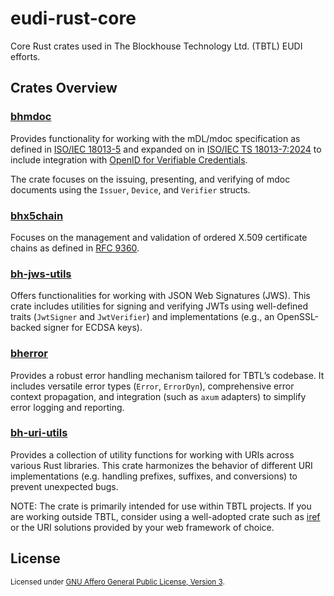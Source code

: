 # eudi-rust-core

Core Rust crates used in The Blockhouse Technology Ltd. (TBTL) EUDI efforts.

## Crates Overview

### [bhmdoc](./bhmdoc/README.md)

Provides functionality for working with the mDL/mdoc specification as defined
in [ISO/IEC 18013-5](https://www.iso.org/standard/69084.html) and expanded on
in [ISO/IEC TS 18013-7:2024](https://www.iso.org/standard/82772.html) to
include integration with [OpenID for Verifiable
Credentials](https://openid.net/sg/openid4vc/specifications/).

The crate focuses on the issuing, presenting, and verifying of mdoc documents
using the `Issuer`, `Device`, and `Verifier` structs.

### [bhx5chain](./bhx5chain/README.md)

Focuses on the management and validation of ordered X.509 certificate chains as
defined in [RFC
9360](https://www.rfc-editor.org/rfc/rfc9360.html#section-2-5.4.1).

### [bh-jws-utils](./bh-jws-utils/README.md)

Offers functionalities for working with JSON Web Signatures (JWS).  This crate
includes utilities for signing and verifying JWTs using well-defined traits
(`JwtSigner` and `JwtVerifier`) and implementations (e.g., an OpenSSL-backed
signer for ECDSA keys).

### [bherror](./bherror/README.md)

Provides a robust error handling mechanism tailored for TBTL’s codebase. It
includes versatile error types (`Error`, `ErrorDyn`), comprehensive error
context propagation, and integration (such as `axum` adapters) to simplify
error logging and reporting.

### [bh-uri-utils](./bh-uri-utils/README.md)

Provides a collection of utility functions for working with URIs across various
Rust libraries.  This crate harmonizes the behavior of different URI
implementations (e.g. handling prefixes, suffixes, and conversions) to prevent
unexpected bugs.

NOTE: The crate is primarily intended for use within TBTL projects.  If you are
working outside TBTL, consider using a well-adopted crate such as
[iref](https://crates.io/crates/iref) or the URI solutions provided by your web
framework of choice.

## License

<sup>
Licensed under <a href="../COPYING">GNU Affero General Public License, Version 3</a>.
</sup>
